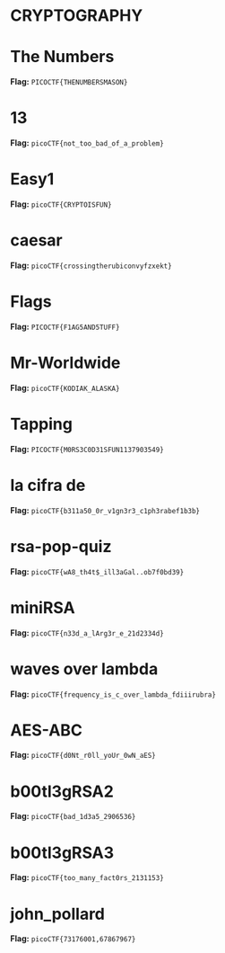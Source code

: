 # CRYPTOGRAPHY

# The Numbers
**Flag:** `PICOCTF{THENUMBERSMASON}`

# 13
**Flag:** `picoCTF{not_too_bad_of_a_problem}`

# Easy1
**Flag:** `picoCTF{CRYPTOISFUN}`

# caesar
**Flag:** `picoCTF{crossingtherubiconvyfzxekt}`

# Flags
**Flag:** `PICOCTF{F1AG5AND5TUFF}`

# Mr-Worldwide
**Flag:** `picoCTF{KODIAK_ALASKA}`

# Tapping
**Flag:** `PICOCTF{M0RS3C0D31SFUN1137903549}`

# la cifra de
**Flag:** `picoCTF{b311a50_0r_v1gn3r3_c1ph3rabef1b3b}`

# rsa-pop-quiz
**Flag:** `picoCTF{wA8_th4t$_ill3aGal..ob7f0bd39}`

# miniRSA
**Flag:** `picoCTF{n33d_a_lArg3r_e_21d2334d}`

# waves over lambda
**Flag:** `picoCTF{frequency_is_c_over_lambda_fdiiirubra}`

# AES-ABC
**Flag:** `picoCTF{d0Nt_r0ll_yoUr_0wN_aES}`

# b00tl3gRSA2
**Flag:** `picoCTF{bad_1d3a5_2906536}`

# b00tl3gRSA3
**Flag:** `picoCTF{too_many_fact0rs_2131153}`

# john_pollard
**Flag:** `picoCTF{73176001,67867967}`
